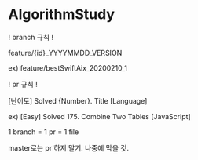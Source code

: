 # AlgorithmStudy

! branch 규칙 !


feature/{id}_YYYYMMDD_VERSION


ex) feature/bestSwiftAix_20200210_1



! pr 규칙 !


[난이도] Solved {Number}. Title [Language]


ex) [Easy] Solved 175. Combine Two Tables [JavaScript]




1 branch = 1 pr = 1 file

master로는 pr 하지 말기. 나중에 막을 것.
